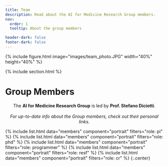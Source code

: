```yaml
---
title: Team
description: Read about the AI for Medicine Research Group members.
nav:
  order: 1
  tooltip: About the group members

header-dark: false
footer-dark: false
---
```


<!-- section dark -->
<!-- section background images/banner.jpg -->

{% include figure.html image="images/team_photo.JPG" width="40%" height="40%" %}

{% include section.html %}
# <i class="fas fa-users"></i>Group Members

<center>The <b>AI for Medicine Research Group</b> is led by <b>Prof. Stefano Diciotti</b>.<br><br>
<i>For up-to-date info about the Group members, check out their personal links.</i></center>



{%
  include list.html
  data="members"
  component="portrait"
  filters="role: pi"
%}
{%
  include list.html
  data="members"
  component="portrait"
  filters="role: phd"
%}
{%
  include list.html
  data="members"
  component="portrait"
  filters="role: programmer"
%}
{%
  include list.html
  data="members"
  component="portrait"
  filters="role: resf"
%}
{%
  include list.html
  data="members"
  component="portrait"
  filters="role: cr"
%}
{:.center}
